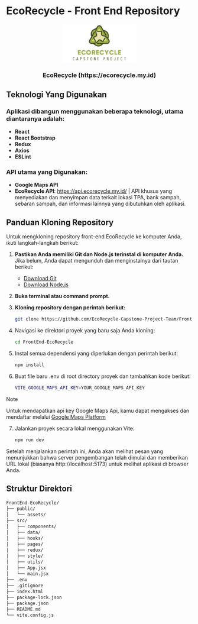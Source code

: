 # EcoRecycle - Front End Repository

<p align="center">
  <img src="public/assets/MainLogo.png" alt="LogoEcoRecycle" width="200">
  <h3 align="center">EcoRecycle (https://ecorecycle.my.id)</h3>
</p>

## Teknologi Yang Digunakan
### Aplikasi dibangun menggunakan beberapa teknologi, utama diantaranya adalah:
- **React**
- **React Bootstrap**
- **Redux**
- **Axios**
- **ESLint**

### API utama yang Digunakan:
- **Google Maps API**
- **EcoRecycle API**: https://api.ecorecycle.my.id/ | API khusus yang menyediakan dan menyimpan data terkait lokasi TPA, bank sampah, sebaran sampah, dan informasi lainnya yang dibutuhkan oleh aplikasi.

## Panduan Kloning Repository
Untuk mengkloning repository front-end EcoRecycle ke komputer Anda, ikuti langkah-langkah berikut:

1. **Pastikan Anda memiliki Git dan Node.js terinstal di komputer Anda.**  
   Jika belum, Anda dapat mengunduh dan menginstalnya dari tautan berikut:
   - [Download Git](https://git-scm.com/downloads)
   - [Download Node.js](https://nodejs.org/)

2. **Buka terminal atau command prompt.**

3. **Kloning repository dengan perintah berikut:**

   ```bash
   git clone https://github.com/EcoRecycle-Capstone-Project-Team/FrontEnd-EcoRecycle.git

4. Navigasi ke direktori proyek yang baru saja Anda kloning:

   ```bash
   cd FrontEnd-EcoRecycle

5. Instal semua dependensi yang diperlukan dengan perintah berikut:

   ```bash
   npm install
   
6. Buat file baru .env di root directory proyek dan tambahkan kode berikut:

   ```bash
   VITE_GOOGLE_MAPS_API_KEY=YOUR_GOOGLE_MAPS_API_KEY

> [!NOTE]
> Untuk mendapatkan api key Google Maps Api, kamu dapat mengakses dan mendaftar melalui [Google Maps Platform](https://developers.google.com/maps)
7. Jalankan proyek secara lokal menggunakan Vite:

   ```bash
   npm run dev

Setelah menjalankan perintah ini, Anda akan melihat pesan yang menunjukkan bahwa server pengembangan telah dimulai dan memberikan URL lokal (biasanya http://localhost:5173) untuk melihat aplikasi di browser Anda.

## Struktur Direktori
```plaintext
FrontEnd-EcoRecycle/
├── public/
│   └── assets/
├── src/
│   ├── components/
│   ├── data/
│   ├── hooks/
│   ├── pages/
│   ├── redux/
│   ├── style/
│   ├── utils/
│   ├── App.jsx
│   └── main.jsx
├── .env
├── .gitignore
├── index.html
├── package-lock.json
├── package.json
├── README.md
└── vite.config.js

